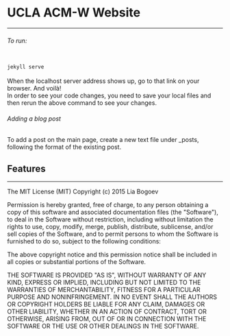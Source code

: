 # UCLA ACM-W Website

<hr/>
<h6> To run: </h6> 
<code>
jekyll serve
</code>
</br>
When the localhost server address shows up, go to that link on your browser. And voilà!
</br>
In order to see your code changes, you need to save your local files and then rerun the above command to see your changes.

</br>
<h6> Adding a blog post </h6>
To add a post on the main page, create a new text file under _posts, following the format of the existing post.
</br>



## Features

<hr/>
The MIT License (MIT)
Copyright (c) 2015 Lia Bogoev

Permission is hereby granted, free of charge, to any person obtaining a copy of this software and associated documentation files (the "Software"), to deal in the Software without restriction, including without limitation the rights to use, copy, modify, merge, publish, distribute, sublicense, and/or sell copies of the Software, and to permit persons to whom the Software is furnished to do so, subject to the following conditions:

The above copyright notice and this permission notice shall be included in all copies or substantial portions of the Software.

THE SOFTWARE IS PROVIDED "AS IS", WITHOUT WARRANTY OF ANY KIND, EXPRESS OR IMPLIED, INCLUDING BUT NOT LIMITED TO THE WARRANTIES OF MERCHANTABILITY, FITNESS FOR A PARTICULAR PURPOSE AND NONINFRINGEMENT. IN NO EVENT SHALL THE AUTHORS OR COPYRIGHT HOLDERS BE LIABLE FOR ANY CLAIM, DAMAGES OR OTHER LIABILITY, WHETHER IN AN ACTION OF CONTRACT, TORT OR OTHERWISE, ARISING FROM, OUT OF OR IN CONNECTION WITH THE SOFTWARE OR THE USE OR OTHER DEALINGS IN THE SOFTWARE.

